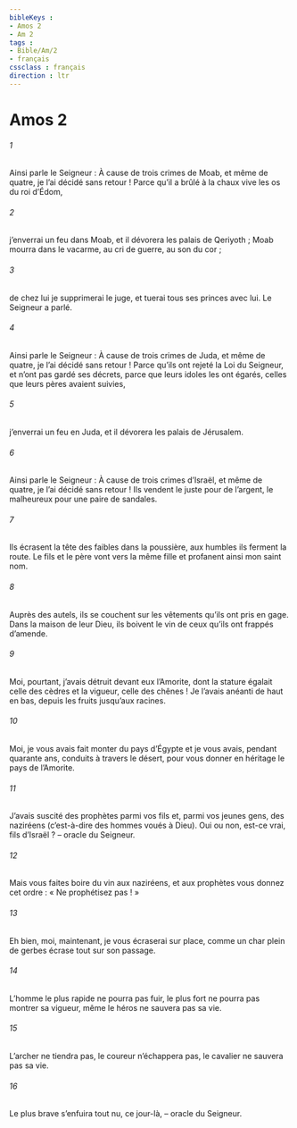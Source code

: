 ```yaml
---
bibleKeys : 
- Amos 2
- Am 2
tags : 
- Bible/Am/2
- français
cssclass : français
direction : ltr
---
```


# Amos 2

###### 1
Ainsi parle le Seigneur :
À cause de trois crimes de Moab, et même de quatre,
je l’ai décidé sans retour !
Parce qu’il a brûlé à la chaux vive
les os du roi d’Édom,
###### 2
j’enverrai un feu dans Moab,
et il dévorera les palais de Qeriyoth ;
Moab mourra dans le vacarme,
au cri de guerre, au son du cor ;
###### 3
de chez lui je supprimerai le juge,
et tuerai tous ses princes avec lui.
Le Seigneur a parlé.
###### 4
Ainsi parle le Seigneur :
À cause de trois crimes de Juda, et même de quatre,
je l’ai décidé sans retour !
Parce qu’ils ont rejeté la Loi du Seigneur,
et n’ont pas gardé ses décrets,
parce que leurs idoles les ont égarés,
celles que leurs pères avaient suivies,
###### 5
j’enverrai un feu en Juda,
et il dévorera les palais de Jérusalem.
###### 6
Ainsi parle le Seigneur :
À cause de trois crimes d’Israël, et même de quatre,
je l’ai décidé sans retour !
Ils vendent le juste pour de l’argent,
le malheureux pour une paire de sandales.
###### 7
Ils écrasent la tête des faibles dans la poussière,
aux humbles ils ferment la route.
Le fils et le père vont vers la même fille
et profanent ainsi mon saint nom.
###### 8
Auprès des autels, ils se couchent
sur les vêtements qu’ils ont pris en gage.
Dans la maison de leur Dieu,
ils boivent le vin de ceux qu’ils ont frappés d’amende.
###### 9
Moi, pourtant, j’avais détruit devant eux l’Amorite,
dont la stature égalait celle des cèdres
et la vigueur, celle des chênes !
Je l’avais anéanti de haut en bas,
depuis les fruits jusqu’aux racines.
###### 10
Moi, je vous avais fait monter du pays d’Égypte
et je vous avais, pendant quarante ans,
conduits à travers le désert,
pour vous donner en héritage le pays de l’Amorite.
###### 11
J’avais suscité des prophètes parmi vos fils
et, parmi vos jeunes gens, des naziréens (c’est-à-dire des hommes voués à Dieu).
Oui ou non, est-ce vrai, fils d’Israël ?
– oracle du Seigneur.
###### 12
Mais vous faites boire du vin aux naziréens,
et aux prophètes vous donnez cet ordre :
« Ne prophétisez pas ! »
###### 13
Eh bien, moi, maintenant, je vous écraserai sur place,
comme un char plein de gerbes
écrase tout sur son passage.
###### 14
L’homme le plus rapide ne pourra pas fuir,
le plus fort ne pourra pas montrer sa vigueur,
même le héros ne sauvera pas sa vie.
###### 15
L’archer ne tiendra pas,
le coureur n’échappera pas,
le cavalier ne sauvera pas sa vie.
###### 16
Le plus brave s’enfuira tout nu, ce jour-là,
– oracle du Seigneur.
